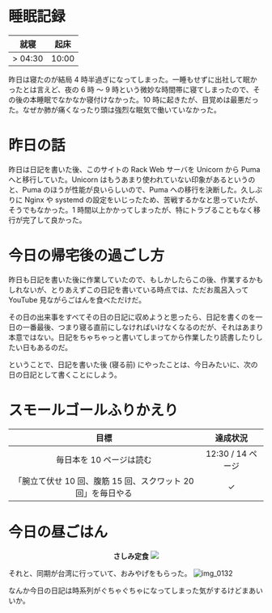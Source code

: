 # 睡眠記録
| 就寝 | 起床 |
|:---:|:---:|
| > 04:30 | 10:00 |

昨日は寝たのが結局 4 時半過ぎになってしまった。一睡もせずに出社して眠かったとは言えど、夜の 6 時 〜 9 時という微妙な時間帯に寝てしまったので、その後の本睡眠でなかなか寝付けなかった。10 時に起きたが、目覚めは最悪だった。なぜか肺が痛くなったり頭は強烈な眠気で働いていなかった。

# 昨日の話
昨日は日記を書いた後、このサイトの Rack Web サーバを Unicorn から Puma へと移行していた。Unicorn はもうあまり使われていない印象があるというのと、Puma のほうが性能が良いらしいので、Puma への移行を決断した。久しぶりに Nginx や systemd の設定をいじったため、苦戦するかなと思っていたが、そうでもなかった。1 時間以上かかってしまったが、特にトラブることもなく移行が完了して良かった。

# 今日の帰宅後の過ごし方
昨日も日記を書いた後に作業していたので、もしかしたらこの後、作業するかもしれないが、とりあえずこの日記を書いている時点では、ただお風呂入って YouTube 見ながらごはんを食べただけだ。

その日の出来事をすべてその日の日記に収めようと思ったら、日記を書くのを一日の一番最後、つまり寝る直前にしなければいけなくなるのだが、それはあまり本意ではない。日記をちゃちゃっと書いてしまってから作業したり読書したりしたい日もあるのだ。

ということで、日記を書いた後 (寝る前) にやったことは、今日みたいに、次の日の日記として書くことにしよう。

# スモールゴールふりかえり
| 目標 | 達成状況 |
|:---:|:---:|
| 毎日本を 10 ページは読む | 12:30 / 14 ページ |
| 「腕立て伏せ 10 回、腹筋 15 回、スクワット 20 回」を毎日やる | ✓ |

# 今日の昼ごはん
<div align="center">
<strong>さしみ定食</strong>
<img src="https://noraworld.github.io/box-bulbasaur//2018/09/img_0131.jpg">
</div>

それと、同期が台湾に行っていて、おみやげをもらった。
![img_0132](https://noraworld.github.io/box-bulbasaur/2018/09/img_0132.jpg)

なんか今日の日記は時系列がぐちゃぐちゃになってしまった気がするけどまあいいか。
